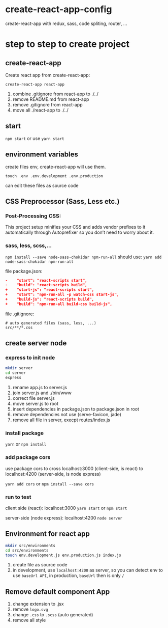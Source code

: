 # create-react-app-config
create-react-app with redux, sass, code spliting, router, ...

# step to step to create project

## create-react-app
Create react app from create-react-app:

`create-react-app react-app`

1. combine .gitignore from react-app to ./../
2. remove README.md from react-app
3. remove .gitignore from react-app
4. move all ./react-app to ./../

## start

`npm start` or use `yarn start`

## environment variables
create files env, create-react-app will use them.

`touch .env .env.development .env.production`

can edit these files as source code

## CSS Preprocessor (Sass, Less etc.)

### Post-Processing CSS:
This project setup minifies your CSS and adds vendor prefixes to it automatically through Autoprefixer so you don’t need to worry about it.

### sass, less, scss,...

`npm install --save node-sass-chokidar npm-run-all`
should use: `yarn add node-sass-chokidar npm-run-all`

file package.json:

```json
-    "start": "react-scripts start",
-    "build": "react-scripts build",
+    "start-js": "react-scripts start",
+    "start": "npm-run-all -p watch-css start-js",
+    "build-js": "react-scripts build",
+    "build": "npm-run-all build-css build-js",
```

file .gitignore:
```
# auto generated files (sass, less, ...)
src/**/*.css
```

## create server node

### express to init node

```bash
mkdir server
cd server
express
```

1. rename app.js to server.js
2. join server.js and ./bin/www
3. correct file server.js
4. move server.js to root
5. insert dependencies in package.json to package.json in root
6. remove dependencies not use (serve-favicon, jade)
7. remove all file in server, execpt routes/index.js

### install package

`yarn` or `npm install`

### add package cors

use package cors to cross localhost:3000 (client-side, is react) to localhost:4200 (server-side, is node express)

`yarn add cors` or `npm install --save cors`

### run to test

client side (react): localhost:3000
`yarn start` or `npm start`

server-side (node express): localhost:4200
`node server`


## Environment for react app

```bash
mkdir src/environments
cd src/environments
touch env.development.js env.production.js index.js
```

1. create file as source code
2. in development, use `localhost:4200` as server, so you can detect env to use `baseUrl API`, in production, `baseUrl` then is only `/`

## Remove default component App
1. change extension to .jsx
2. remove `logo.svg`
3. change `.css` to `.scss` (auto generated)
4. remove all style